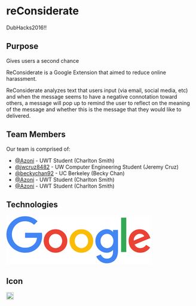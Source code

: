 # reConsiderate

DubHacks2016!!

## Purpose

Gives users a second chance

ReConsiderate is a Google Extension that aimed to reduce online harassment. 

ReConsiderate analyzes text that users input (via email, social media, etc) and when the message seems to have a negative connotation toward others, a message will pop up to remind the user to reflect on the meaning of the message and whether this is the message that they would like to delivered. 


## Team Members

Our team is comprised of:

- [@Azoni](https://github.com/azoni) - UWT Student (Charlton Smith)
- [@jwcruz8482](https://github.com/jcruz8482) - UW Computer Engineering Student (Jeremy Cruz)
- [@beckychan92](https://github.com/beckychan92) - UC Berkeley (Becky Chan)
- [@Azoni](https://github.com/azoni) - UWT Student (Charlton Smith)
- [@Azoni](https://github.com/azoni) - UWT Student (Charlton Smith)

## Technologies

![Screenshot of Application](google.png "Google")

## Icon

<img src="http://blog.draperinc.com/wp-content/uploads/2016/04/Thinking_Face_Emoji.png" width="20" height="20">
